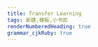 ```yaml
---
title: Transfer Learning
tags: 新建,模板,小书匠
renderNumberedHeading: true
grammar_cjkRuby: true
---
```


